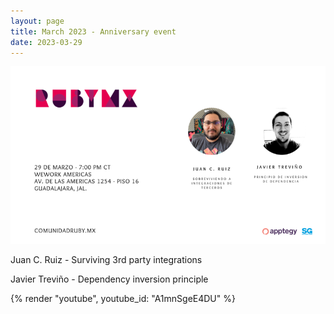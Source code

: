 ```yaml
---
layout: page
title: March 2023 - Anniversary event
date: 2023-03-29
---
```


![](/images/eventos/marzo_2023/tercer_anuncio.png)

Juan C. Ruiz - Surviving 3rd party integrations

Javier Treviño - Dependency inversion principle

{% render "youtube", youtube_id: "A1mnSgeE4DU" %}
